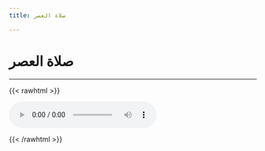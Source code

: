 ```yaml
---
title: صلاة العصر

---
```


# صلاة العصر

---

{{< rawhtml >}}

<audio controls src="\audio\Kitab Al Salah\Bab Al Salawat Al Khams\Salat Al Asr\bab-salat-al-asr.m4a" type="audio/m4a">

</audio>

{{< /rawhtml >}}
